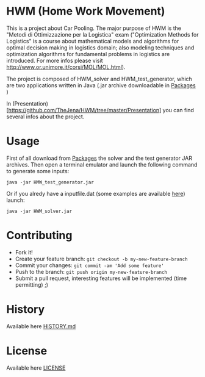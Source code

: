 
HWM (Home Work Movement)
========================
This is a project about Car Pooling.
The major purpose of HWM is the "Metodi di Ottimizzazione per la Logistica" 
exam ("Optimization Methods for Logistics" is a course about mathematical models 
and algorithms for optimal decision making in logistics domain; also modeling 
techniques and optimization algorithms for fundamental problems in logistics 
are introduced. For more infos please visit 
http://www.or.unimore.it/corsi/MOL/MOL.html).

The project is composed of HWM_solver and HWM_test_generator, which are 
two applications written in Java (.jar archive downloadable in 
[Packages](https://github.com/TheJena/HWM/tree/master/Packages) )

In (Presentation)[https://github.com/TheJena/HWM/tree/master/Presentation] you 
can find several infos about the project.


Usage
=====

First of all download from 
[Packages](https://github.com/TheJena/HWM/tree/master/Packages) the solver and 
the test generator JAR archives.
Then open a terminal emulator and launch the following command to generate some 
inputs:
```
java -jar HMW_test_generator.jar
```
Or if you alredy have a inputfile.dat (some examples are available 
[here](https://github.com/TheJena/HWM/tree/master/Tests)) launch:
```
java -jar HWM_solver.jar
```


Contributing
============

* Fork it!
* Create your feature branch: `git checkout -b my-new-feature-branch`
* Commit your changes: `git commit -am 'Add some feature'`
* Push to the branch: `git push origin my-new-feature-branch`
* Submit a pull request, interesting features will be implemented (time 
permitting) ;)



History
=======

Available here 
[HISTORY.md](https://github.com/TheJena/HWM/blob/master/HISTORY.md)



License
=======

Available here 
[LICENSE](https://github.com/TheJena/HWM/blob/master/LICENSE)